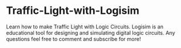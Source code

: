# Traffic-Light-with-Logisim
 Learn how to make Traffic Light with Logic Circuits.  Logisim is an educational tool for designing and simulating digital logic circuits.  Any questions feel free to comment and subscribe for more!
